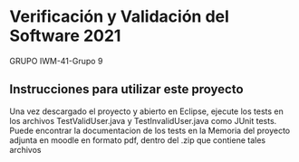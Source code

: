 # Verificación y Validación del Software 2021
GRUPO IWM-41-Grupo 9

## Instrucciones para utilizar este proyecto

Una vez descargado el proyecto y abierto en Eclipse, ejecute los tests en los archivos TestValidUser.java y TestInvalidUser.java como JUnit tests.
Puede encontrar la documentacion de los tests en la Memoria del proyecto adjunta en moodle en formato pdf, dentro del .zip que contiene tales archivos
